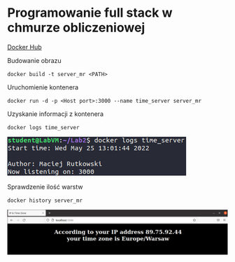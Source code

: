 # Programowanie full stack w chmurze obliczeniowej

[Docker Hub](https://hub.docker.com/repository/docker/maciogx2/pfswco_1)

Budowanie obrazu

    docker build -t server_mr <PATH>
Uruchomienie kontenera

    docker run -d -p <Host port>:3000 --name time_server server_mr
Uzyskanie informacji z kontenera

    docker logs time_server 
![time_server_log](time_server_log.png)

Sprawdzenie ilość warstw

    docker history server_mr

![time_server](time_server.png)
